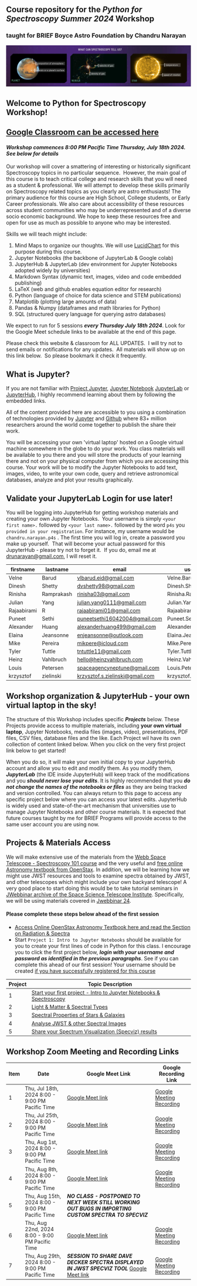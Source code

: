 ## Course repository for the ***Python for Spectroscopy Summer 2024*** Workshop 
### taught for BRIEF Boyce Astro Foundation by Chandru Narayan

![spect](SpectroscopyTellsUs.jpg)

## Welcome to Python for Spectroscopy Workshop! 
## [Google Classroom can be accessed here](https://classroom.google.com/c/NzAxMDY5MTYyMTkx)

#### ***Workshop commences 8:00 PM Pacific Time Thursday, July 18th 2024. See below for details***

Our workshop will cover a smattering of interesting or historically significant Spectroscopy topics in no particular sequence.  However, the main goal of this course is to teach critical college and research skills that you will need as a student & professional. We will attempt to develop these skills primarily on Spectroscopy related topics as you clearly are astro enthusiasts!  The primary audience for this course are High School, College students, or Early Career professionals. We also care about accessibility of these resources across student communities who may be underrepresented and of a diverse socio economic background. We hope to keep these resources free and open for use as much as possible to anyone who may be interested.  

Skills we will teach might include:
1. Mind Maps to organize our thoughts. We will use [LucidChart](https://www.lucidchart.com/pages/landing?utm_source=google&utm_medium=cpc&utm_campaign=_chart_en_us_mixed_rlsa_brand_exact&km_CPC_CampaignId=20744746494&km_CPC_AdGroupID=163925669228&km_CPC_Keyword=lucidchart&km_CPC_MatchType=e&km_CPC_ExtensionID=&km_CPC_Network=g&km_CPC_AdPosition=&km_CPC_Creative=679878152768&km_CPC_TargetID=aud-2227034459243:kwd-33511936169&km_CPC_Country=9033313&km_CPC_Device=c&km_CPC_placement=&km_CPC_target=&gad_source=1&gclid=Cj0KCQjw-uK0BhC0ARIsANQtgGN0flS_Pc3KUR2rcDT09ZjBpaziv3CXT0_s9x3jVwOnU_m1EnBVz7AaAp7cEALw_wcB) for this purpose during this course.
1. Jupyter Notebooks (the backbone of JupyterLab & Google colab)
1. JupyterHub & JupyterLab (dev environment for Jupyter Notebooks adopted widely by universities)
1. Markdown Syntax (dynamic text, images, video and code embedded publishing)
1. LaTeX (web and github enables equation editor for research)
1. Python (language of choice for data science and STEM publications)
1. Matplotlib (plotting large amounts of data)
1. Pandas & Numpy (dataframes and math libraries for Python)
1. SQL (structured query language for querying astro databases)

We expect to run for 5 sessions ***every Thursday July 18th 2024***. Look for the Google Meet schedule links to be available at the end of this page. 

Please check this website & classroom for ALL UPDATES.  I will try not to send emails or notifications for any updates.  All materials will show up on this link below.  So please bookmark it check it frequently. 

## What is Jupyter?

If you are not familiar with [Project Jupyter](http://jupyter.org/), [Jupyter Notebook](https://jupyter.org/try-jupyter/retro/notebooks/?path=notebooks/Intro.ipynb) [JupyterLab](https://jupyter.org/try-jupyter/retro/notebooks/?path=notebooks/Intro.ipynb) or [JupyterHub](http://jupyter.org/hub), I highly recommend learning about them by following the embedded links.  

All of the content provided here are accessible to you using a combination of technologies provided by [Jupyter](http://jupyter.org/) and [Github](https://github.com/) where 83+ million researchers around the world come together to publish the share their work.  

You will be accessing your own 'virtual laptop' hosted on a Google virtual machine somewhere in the globe to do your work.  You class materials will be available to you there and you will store the products of your learning there and not on your physical computer from which you are accessing this course. Your work will be to modify the Jupyter Notebooks to add text, images, video, to write your own code, query and retrieve astronomical databases, analyze and plot your results graphically.

## Validate your JupyterLab Login for use later!

You will be logging into JupyterHub for getting workshop materials and creating your own Jupyter Notebooks.  Your username is simply ```<your first name>.``` followed by ```<your last name>.``` followed by the word ```p4s``` you ```provided in your registration```. For instance, my username would be ```chandru.narayan.p4s```  . The first time you will log in, create a password you make up yourself.  That will become your actual password for this JupyterHub - please try not to forget it.  If you do, email me at drunarayan@gmail.com, I will reset it.

firstname|lastname|email|username
---|---|---|---
Velne|Barud|vlbarud.eid@gmail.com|Velne.Barud.p4s
Dinesh|Shetty|dvshetty98@gmail.com|Dinesh.Shetty.p4s
Rinisha|Ramprakash|rinisha03@gmail.com|Rinisha.Ramprakash.p4s
Julian|Yang|julian.yang0111@gmail.com|Julian.Yang.p4s
Rajaabirami|R|rajaabirami01@gmail.com|Rajaabirami.R.p4s
Puneet|Sethi|puneetsethi16042004@gmail.com|Puneet.Sethi.p4s
Alexander|Huang|alexanderhuang499@gmail.com|Alexander.Huang.p4s
Elaina|Jeansonne|enjeansonne@outlook.com|Elaina.Jeansonne.p4s
Mike|Pereira|mikpere@icloud.com|Mike.Pereira.p4s
Tyler|Tuttle|tntuttle11@gmail.com|Tyler.Tuttle.p4s
Heinz|Vahlbruch|hello@heinzvahlbruch.com|Heinz.Vahlbruch.p4s
Louis|Petersen|spaceagencyneptune@gmail.com|Louis.Petersen.p4s
krzysztof|zielinski|krzysztof.s.zielinski@gmail.com|krzysztof.zielinski.p4s

## Workshop organization & JupyterHub - your own virtual laptop in the sky!

The structure of this Workshop includes specific ***Projects*** below.  These Projects provide access to multiple materials, including **your own virtual laptop**, Jupyter Notebooks, media files (images, video), presentations, PDF files, CSV files, database files and the like.  Each Project wil have its own collection of content linked below.  When you click on the very first project link below to get started!

When you do so, it will make your own initial copy to your JupyterHub account and allow you to edit and modify them.  As you modify them, ***JupyterLab*** (the IDE inside JupyterHub) will keep track of the modifications and you ***should never lose your edits***.  It is highly recommended that you ***do not change the names of the notebooks or files*** as they are being tracked and version controlled. You can always return to this page to access any specific project below where you can access your latest edits.  JupyterHub is widely used and state-of-the-art mechanism that universities use to manage Jupyter Notebooks and other course materials.  It is expected that future courses taught by me for BRIEF Programs will provide access to the same user account you are using now.

## Projects & Materials Access
We will make extensive use of the materials from the [Webb Space Telescope - Spectroscopy 101 course](https://webbtelescope.org/contents/articles/spectroscopy-101--introduction) and the very useful and [free online Astronomy textbook from OpenStax](https://openstax.org/details/books/astronomy-2e). In addition, we will be learning how we might use JWST resources and tools to examine spectra obtained by JWST, and other telescopes which might include your own backyard telescope! A very good place to start doing this would be to take tutorial seminars in [JWebbinar archive of the Space Science Telescope Institute](https://www.youtube.com/playlist?list=PLTOSd8OgUP5p4pRLTiVFY0kIRSw04xDP6).  Specifically, we will be using materials covered in [Jwebbinar 24](https://www.youtube.com/watch?v=gTgnGLZhMso&list=PLTOSd8OgUP5p4pRLTiVFY0kIRSw04xDP6&index=99).

#### Please complete these steps below ahead of the first session
* [Access Online OpenStax Astronomy Textbook here and read the Section on Radiation & Spectra](https://openstax.org/books/astronomy-2e/pages/5-thinking-ahead)
* Start ```Project 1: Intro to Jupyter Notebooks``` should be available for you to create your first lines of code in Python for this class.  I encourage you to click the first project below, ***login with your username and password as identified in the previous paragraphs***. See if you can complete this ahead of our first session!  Your username should be created [if you have successfully registered for this course](https://docs.google.com/forms/d/e/1FAIpQLSf1maaYNhONbsg75rNPMYaQUyUP8SZHVcrIb6i7c0BvTOqbSQ/viewform)


Project|Topic Description
---|---
1|<a href="https://drunarayan.github.io/python4spectroscopy/intro_jupyter_python" target="_blank">Start your first project - Intro to Jupyter Notebooks & Spectroscopy</a>
2|<a href="https://drunarayan.github.io/python4spectroscopy/light_matter/light_matter" target="_blank">Light & Matter & Spectral Types</a>
3|<a href="https://drunarayan.github.io/python4spectroscopy/spectral_properties/spectral_properties" target="_blank">Spectral Properties of Stars & Galaxies</a>
4|<a href="https://drunarayan.github.io/python4spectroscopy/analyze_spectral_data/analyze_spectral_data" target="_blank">Analyse JWST & other Spectral Images</a>
5|<a href="https://drunarayan.github.io/python4spectroscopy/analyze_spectral_data/analyze_spectral_data" target="_blank">Share your Spectrum Visualization (Specviz) results</a>



## Workshop Zoom Meeting and Recording Links 

Item|Date|Google Meet Link|Google Recording Link
---|---|---|---
1|Thu, Jul 18th, 2024 8:00 - 9:00 PM Pacific Time|[Google Meet link](https://meet.google.com/dqv-dvez-exk)|[Google Meeting Recording](https://drive.google.com/file/d/1k3GLDfvOFVycK48Wfdc7Ec7CMMy6cMjP/view?usp=sharing)
2|Thu, Jul 25th, 2024 8:00 - 9:00 PM Pacific Time|[Google Meet link](https://meet.google.com/dqv-dvez-exk)|[Google Meeting Recording](https://drive.google.com/file/d/1ZbjWfYycg_ByuuIIUlGSPTuT17CoDMB0/view?usp=sharing)
3|Thu, Aug 1st, 2024 8:00 - 9:00 PM Pacific Time|[Google Meet link](https://meet.google.com/dqv-dvez-exk)|[Google Meeting Recording](https://drive.google.com/file/d/1XK24f1bPc22bT07sYL6g_TwM8CC1cHnq/view?usp=sharing)
4|Thu, Aug 8th, 2024 8:00 - 9:00 PM Pacific Time|[Google Meet link](https://meet.google.com/dqv-dvez-exk)|[Google Meeting Recording](https://drive.google.com/file/d/18tPZESpyPQ4Fr3xabCvNrfzfNs1LNfpF/view?usp=sharing)
5|Thu, Aug 15th, 2024 8:00 - 9:00 PM Pacific Time|***NO CLASS - POSTPONED TO NEXT WEEK STILL WORKING OUT BUGS IN IMPORTING CUSTOM SPECTRA TO SPECVIZ***
6|Thu, Aug 22nd, 2024 8:00 - 9:00 PM Pacific Time|[Google Meet link](https://meet.google.com/dqv-dvez-exk)|[Google Meeting Recording](https://drive.google.com/file/d/1yK3dOLQaeGqWpNDBW2ixGyoegDGoTpsj/view?usp=sharing)
7|Thu, Aug 29th, 2024 8:00 - 9:00 PM Pacific Time|***SESSION TO SHARE DAVE DECKER SPECTRA DISPLAYED IN JWST SPECVIZ TOOL***  [Google Meet link](https://meet.google.com/dqv-dvez-exk)|[Google Meeting Recording](https://drive.google.com/file/d/1yK3dOLQaeGqWpNDBW2ixGyoegDGoTpsj/view?usp=sharing)

 
